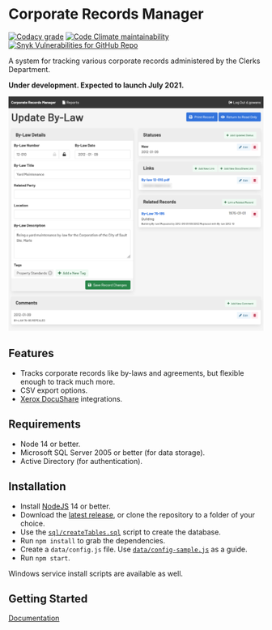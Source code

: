 # Corporate Records Manager

[![Codacy grade](https://img.shields.io/codacy/grade/3b81bddcdcf34245a147234a57d60d33)](https://app.codacy.com/gh/cityssm/corporate-records-manager/dashboard)
[![Code Climate maintainability](https://img.shields.io/codeclimate/maintainability/cityssm/corporate-records-manager)](https://codeclimate.com/github/cityssm/corporate-records-manager)
[![Snyk Vulnerabilities for GitHub Repo](https://img.shields.io/snyk/vulnerabilities/github/cityssm/corporate-records-manager)](https://app.snyk.io/org/cityssm/project/72b9e0fb-c5b2-4a6c-baa9-f9714c6c5109)

A system for tracking various corporate records administered by the Clerks Department.

**Under development.  Expected to launch July 2021.**

![Edit By-Law Screenshot](docs/screenshot.png)

## Features

-   Tracks corporate records like by-laws and agreements, but flexible enough to track much more.
-   CSV export options.
-   [Xerox DocuShare](https://www.xerox.com/en-us/services/enterprise-content-management) integrations.

## Requirements

-   Node 14 or better.
-   Microsoft SQL Server 2005 or better (for data storage).
-   Active Directory (for authentication).

## Installation

-   Install [NodeJS](https://nodejs.org/) 14 or better.
-   Download the [latest release](https://github.com/cityssm/corporate-records-manager/releases), or clone the repository to a folder of your choice.
-   Use the [`sql/createTables.sql`](sql/createTables.sql) script to create the database.
-   Run `npm install` to grab the dependencies.
-   Create a `data/config.js` file.  Use [`data/config-sample.js`](data/config-sample.js) as a guide.
-   Run `npm start`.

Windows service install scripts are available as well.

## Getting Started

[Documentation](docs/readme.md)
